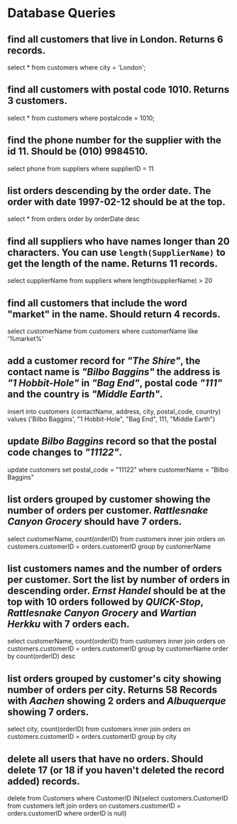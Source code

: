 # Database Queries

## find all customers that live in London. Returns 6 records.

select * from customers where city = 'London';

## find all customers with postal code 1010. Returns 3 customers.

select * from customers where postalcode = 1010;

## find the phone number for the supplier with the id 11. Should be (010) 9984510.

select phone from suppliers where supplierID = 11

## list orders descending by the order date. The order with date 1997-02-12 should be at the top.

select * from orders order by orderDate desc

## find all suppliers who have names longer than 20 characters. You can use `length(SupplierName)` to get the length of the name. Returns 11 records.

select supplierName 
from suppliers
where length(supplierName) > 20

## find all customers that include the word "market" in the name. Should return 4 records.

select customerName
from customers
where customerName like '%market%'

## add a customer record for _"The Shire"_, the contact name is _"Bilbo Baggins"_ the address is _"1 Hobbit-Hole"_ in _"Bag End"_, postal code _"111"_ and the country is _"Middle Earth"_.

insert into customers
(contactName, address, city, postal_code, country)
values
('Bilbo Baggins', "1 Hobbit-Hole", "Bag End", 111, "Middle Earth")

## update _Bilbo Baggins_ record so that the postal code changes to _"11122"_.

update customers
set postal_code = "11122"
where customerName = "Bilbo Baggins"

## list orders grouped by customer showing the number of orders per customer. _Rattlesnake Canyon Grocery_ should have 7 orders.

select customerName, count(orderID)
from customers
inner join orders
	on customers.customerID = orders.customerID
group by customerName

## list customers names and the number of orders per customer. Sort the list by number of orders in descending order. _Ernst Handel_ should be at the top with 10 orders followed by _QUICK-Stop_, _Rattlesnake Canyon Grocery_ and _Wartian Herkku_ with 7 orders each.

select customerName, count(orderID)
from customers
inner join orders
	on customers.customerID = orders.customerID
group by customerName
order by count(orderID) desc

## list orders grouped by customer's city showing number of orders per city. Returns 58 Records with _Aachen_ showing 2 orders and _Albuquerque_ showing 7 orders.

select city, count(orderID)
from customers
inner join orders
	on customers.customerID = orders.customerID
group by city

## delete all users that have no orders. Should delete 17 (or 18 if you haven't deleted the record added) records.

delete from Customers
where CustomerID IN(select customers.CustomerID
from customers
left join orders
on customers.customerID = orders.customerID
where orderID is null)